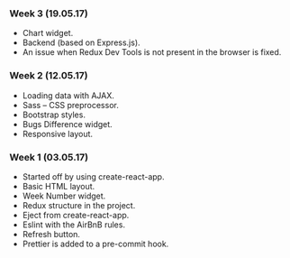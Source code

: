 ### Week 3 (19.05.17)

- Chart widget.
- Backend (based on Express.js).
- An issue when Redux Dev Tools is not present in the browser is fixed.


### Week 2 (12.05.17)

- Loading data with AJAX.
- Sass – CSS preprocessor.
- Bootstrap styles.
- Bugs Difference widget.
- Responsive layout.


### Week 1 (03.05.17)

- Started off by using create-react-app.
- Basic HTML layout.
- Week Number widget.
- Redux structure in the project.
- Eject from create-react-app.
- Eslint with the AirBnB rules.
- Refresh button.
- Prettier is added to a pre-commit hook.
